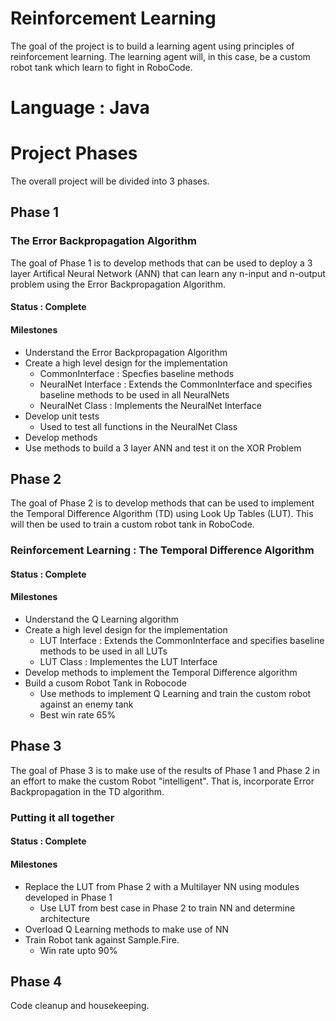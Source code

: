 # Reinforcement Learning
The goal of the project is to build a learning agent using principles of reinforcement learning. The learning agent will, in this case, be a custom robot tank which learn to fight in RoboCode.

# Language : Java

# Project Phases

The overall project will be divided into 3 phases.

## Phase 1
### The Error Backpropagation Algorithm
The goal of Phase 1 is to develop methods that can be used to deploy a 3 layer Artifical Neural Network (ANN) that can learn any n-input and n-output problem using the Error Backpropagation Algorithm.
#### Status : Complete
#### Milestones
- Understand the Error Backpropagation Algorithm
- Create a high level design for the implementation
    - CommonInterface      : Specfies baseline methods
    - NeuralNet Interface  : Extends the CommonInterface and specifies baseline methods to be used in all NeuralNets
    - NeuralNet Class      : Implements the NeuralNet Interface 
- Develop unit tests
    - Used to test all functions in the NeuralNet Class
- Develop methods
- Use methods to build a 3 layer ANN and test it on the XOR Problem

## Phase 2
The goal of Phase 2 is to develop methods that can be used to implement the Temporal Difference Algorithm (TD) using Look Up Tables (LUT). This will then be used to train a custom robot tank in RoboCode.
### Reinforcement Learning : The Temporal Difference Algorithm
#### Status : Complete
#### Milestones
- Understand the Q Learning algorithm
- Create a high level design for the implementation
    - LUT Interface        : Extends the CommonInterface and specifies baseline methods to be used in all LUTs
    - LUT Class            : Implementes the LUT Interface
- Develop methods to implement the Temporal Difference algorithm
- Build a cusom Robot Tank in Robocode
    - Use methods to implement Q Learning and train the custom robot against an enemy tank
    - Best win rate 65%

## Phase 3
The goal of Phase 3 is to make use of the results of Phase 1 and Phase 2 in an effort to make the custom Robot "intelligent". That is, incorporate Error Backpropagation in the TD algorithm.
### Putting it all together
#### Status : Complete
#### Milestones
- Replace the LUT from Phase 2 with a Multilayer NN using modules developed in Phase 1
    - Use LUT from best case in Phase 2 to train NN and determine architecture
- Overload Q Learning methods to make use of NN
- Train Robot tank against Sample.Fire.
    - Win rate upto 90%

## Phase 4
Code cleanup and housekeeping.

